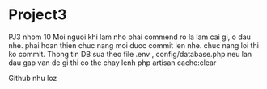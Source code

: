 # Project3
PJ3 nhom 10
Moi nguoi khi lam nho phai commend ro la lam cai gi, o dau nhe. phai hoan thien chuc nang moi duoc commit len nhe.
 chuc nang loi thi ko commit. Thong tin DB sua theo file .env , config/database.php
 neu lan dau gap van de gi thi co the chay lenh php artisan cache:clear

 Github nhu loz
